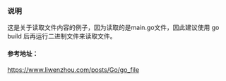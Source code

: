 ### 说明

这是关于读取文件内容的例子，因为读取的是main.go文件，因此建议使用 go build 后再运行二进制文件来读取文件。

#### 参考地址：
https://www.liwenzhou.com/posts/Go/go_file
